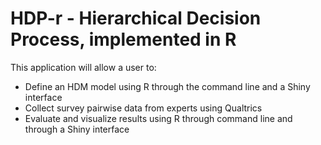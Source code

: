 # HDP-r - Hierarchical Decision Process, implemented in R

This application will allow a user to:

-	Define an HDM model using R through the command line and a Shiny interface
-	Collect survey pairwise data from experts using Qualtrics
-	Evaluate and visualize results using R through command line and through a Shiny interface
